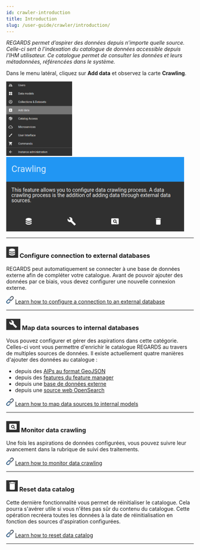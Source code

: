 ```yaml
---
id: crawler-introduction
title: Introduction
slug: /user-guide/crawler/introduction/
---
```


*REGARDS permet d’aspirer des données depuis n’importe quelle source. Celle-ci sert à l’indexation du catalogue de données accessible depuis l’IHM utilisateur. Ce catalogue permet de consulter les données et leurs métadonnées, référencées dans le système.*

Dans le menu latéral, cliquez sur **Add data** et observez la carte **Crawling**.

<img src="/images/user-documentation/regards-icons/admin/menu-add-data.png" height="200"/>
<img src="/images/user-documentation/v1.4/5-crawler/crawling-card.png" height="200"/>

---

### <img src="/images/user-documentation/regards-icons/admin/database.png" alt="database" height="30"/> Configure connection to external databases

REGARDS peut automatiquement se connecter à une base de données externe afin de compléter votre catalogue. Avant de pouvoir ajouter des données par ce biais, vous devez configurer une nouvelle connexion externe.

<img src="/images/user-documentation/doc-icons/link.png" height="20"/> <a href="../configure-connection/">Learn how to configure a connection to an external database</a>

---

### <img src="/images/user-documentation/regards-icons/admin/configure.png" alt="configure" height="30"/> Map data sources to internal databases

Vous pouvez configurer et gérer des aspirations dans cette catégorie. Celles-ci vont vous permettre d'enrichir le catalogue REGARDS au travers de multiples sources de données.
Il existe actuellement quatre manières d'ajouter des données au catalogue :

- depuis des [AIPs au format GeoJSON](../configure-datasources/aips/)
- depuis des [features du feature manager](../configure-datasources/fem/)
- depuis une [base de données externe](../configure-datasources/external-databases/)
- depuis une [source web OpenSearch](../configure-datasources/opensearch/)

<img src="/images/user-documentation/doc-icons/link.png" height="20"/> <a href="../configure-datasources/">Learn how to map data sources to internal models</a>

---

### <img src="/images/user-documentation/regards-icons/admin/monitor.png" alt="monitor" height="30"/> Monitor data crawling

Une fois les aspirations de données configurées, vous pouvez suivre leur avancement dans la rubrique de suivi des traitements.

<img src="/images/user-documentation/doc-icons/link.png" height="20"/> <a href="../monitor-crawling/">Learn how to monitor data crawling</a>

---

### <img src="/images/user-documentation/regards-icons/admin/delete.png" alt="reset" height="30"/> Reset data catalog

Cette dernière fonctionnalité vous permet de réinitialiser le catalogue. Cela pourra s'avérer utile si vous n'êtes pas sûr du contenu du catalogue. Cette opération recréera toutes les données à la date de réinitialisation en fonction des sources d'aspiration configurées.

<img src="/images/user-documentation/doc-icons/link.png" height="20"/> <a href="../reset-catalog/">Learn how to reset data catalog</a>

---
